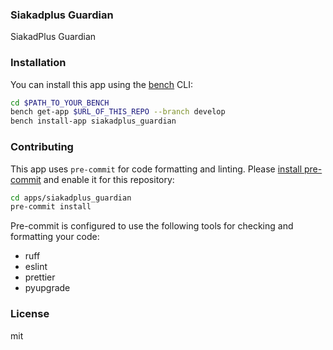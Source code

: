 ### Siakadplus Guardian

SiakadPlus Guardian

### Installation

You can install this app using the [bench](https://github.com/frappe/bench) CLI:

```bash
cd $PATH_TO_YOUR_BENCH
bench get-app $URL_OF_THIS_REPO --branch develop
bench install-app siakadplus_guardian
```

### Contributing

This app uses `pre-commit` for code formatting and linting. Please [install pre-commit](https://pre-commit.com/#installation) and enable it for this repository:

```bash
cd apps/siakadplus_guardian
pre-commit install
```

Pre-commit is configured to use the following tools for checking and formatting your code:

- ruff
- eslint
- prettier
- pyupgrade

### License

mit
